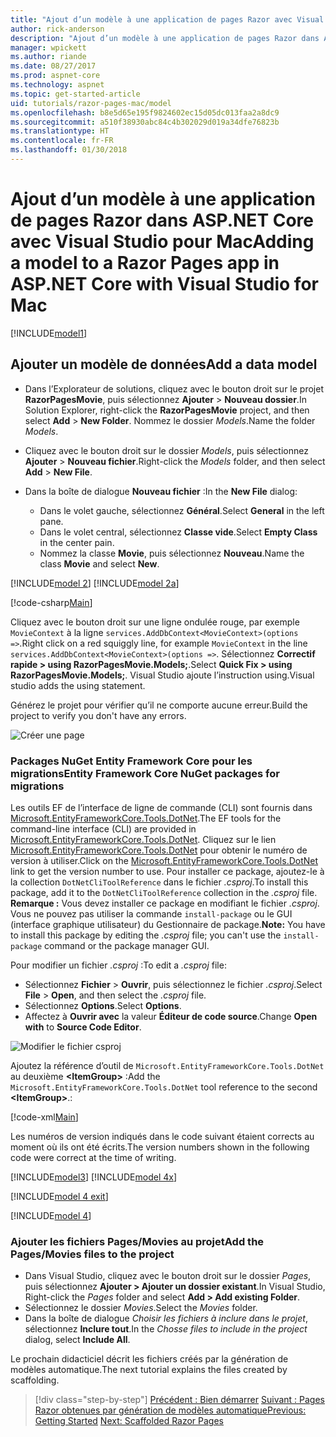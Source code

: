 ```yaml
---
title: "Ajout d’un modèle à une application de pages Razor avec Visual Studio pour Mac"
author: rick-anderson
description: "Ajout d’un modèle à une application de pages Razor dans ASP.NET Core à l’aide de Visual Studio pour Mac"
manager: wpickett
ms.author: riande
ms.date: 08/27/2017
ms.prod: aspnet-core
ms.technology: aspnet
ms.topic: get-started-article
uid: tutorials/razor-pages-mac/model
ms.openlocfilehash: b8e5d65e195f9824602ec15d05dc013faa2a8dc9
ms.sourcegitcommit: a510f38930abc84c4b302029d019a34dfe76823b
ms.translationtype: HT
ms.contentlocale: fr-FR
ms.lasthandoff: 01/30/2018
---
```

# <a name="adding-a-model-to-a-razor-pages-app-in-aspnet-core-with-visual-studio-for-mac"></a><span data-ttu-id="1bb06-103">Ajout d’un modèle à une application de pages Razor dans ASP.NET Core avec Visual Studio pour Mac</span><span class="sxs-lookup"><span data-stu-id="1bb06-103">Adding a model to a Razor Pages app in ASP.NET Core with Visual Studio for Mac</span></span>

[!INCLUDE[model1](../../includes/RP/model1.md)]

## <a name="add-a-data-model"></a><span data-ttu-id="1bb06-104">Ajouter un modèle de données</span><span class="sxs-lookup"><span data-stu-id="1bb06-104">Add a data model</span></span>

* <span data-ttu-id="1bb06-105">Dans l’Explorateur de solutions, cliquez avec le bouton droit sur le projet **RazorPagesMovie**, puis sélectionnez **Ajouter** > **Nouveau dossier**.</span><span class="sxs-lookup"><span data-stu-id="1bb06-105">In Solution Explorer, right-click the **RazorPagesMovie** project, and then select **Add** > **New Folder**.</span></span> <span data-ttu-id="1bb06-106">Nommez le dossier *Models*.</span><span class="sxs-lookup"><span data-stu-id="1bb06-106">Name the folder *Models*.</span></span>
* <span data-ttu-id="1bb06-107">Cliquez avec le bouton droit sur le dossier *Models*, puis sélectionnez **Ajouter** > **Nouveau fichier**.</span><span class="sxs-lookup"><span data-stu-id="1bb06-107">Right-click the *Models* folder, and then select **Add** > **New File**.</span></span>
* <span data-ttu-id="1bb06-108">Dans la boîte de dialogue **Nouveau fichier** :</span><span class="sxs-lookup"><span data-stu-id="1bb06-108">In the **New File** dialog:</span></span>

  * <span data-ttu-id="1bb06-109">Dans le volet gauche, sélectionnez **Général**.</span><span class="sxs-lookup"><span data-stu-id="1bb06-109">Select **General** in the left pane.</span></span>
  * <span data-ttu-id="1bb06-110">Dans le volet central, sélectionnez **Classe vide**.</span><span class="sxs-lookup"><span data-stu-id="1bb06-110">Select **Empty Class** in the center pain.</span></span>
  * <span data-ttu-id="1bb06-111">Nommez la classe **Movie**, puis sélectionnez **Nouveau**.</span><span class="sxs-lookup"><span data-stu-id="1bb06-111">Name the class **Movie** and select **New**.</span></span>

[!INCLUDE[model 2](../../includes/RP/model2.md)]
[!INCLUDE[model 2a](../../includes/RP/model2a.md)]

[!code-csharp[Main](../../tutorials/razor-pages/razor-pages-start/sample/RazorPagesMovie/Startup.cs?name=snippet_ConfigureServices2&highlight=3-6)]

<span data-ttu-id="1bb06-112">Cliquez avec le bouton droit sur une ligne ondulée rouge, par exemple `MovieContext` à la ligne `services.AddDbContext<MovieContext>(options =>`.</span><span class="sxs-lookup"><span data-stu-id="1bb06-112">Right click on a red squiggly line, for example `MovieContext` in the line `services.AddDbContext<MovieContext>(options =>`.</span></span> <span data-ttu-id="1bb06-113">Sélectionnez **Correctif rapide > using RazorPagesMovie.Models;**.</span><span class="sxs-lookup"><span data-stu-id="1bb06-113">Select **Quick Fix > using RazorPagesMovie.Models;**.</span></span> <span data-ttu-id="1bb06-114">Visual Studio ajoute l’instruction using.</span><span class="sxs-lookup"><span data-stu-id="1bb06-114">Visual studio adds the using statement.</span></span>

<span data-ttu-id="1bb06-115">Générez le projet pour vérifier qu’il ne comporte aucune erreur.</span><span class="sxs-lookup"><span data-stu-id="1bb06-115">Build the project to verify you don't have any errors.</span></span>

![Créer une page](model/red.png)

### <a name="entity-framework-core-nuget-packages-for-migrations"></a><span data-ttu-id="1bb06-117">Packages NuGet Entity Framework Core pour les migrations</span><span class="sxs-lookup"><span data-stu-id="1bb06-117">Entity Framework Core NuGet packages for migrations</span></span>

<span data-ttu-id="1bb06-118">Les outils EF de l’interface de ligne de commande (CLI) sont fournis dans [Microsoft.EntityFrameworkCore.Tools.DotNet](https://www.nuget.org/packages/Microsoft.EntityFrameworkCore.Tools.DotNet).</span><span class="sxs-lookup"><span data-stu-id="1bb06-118">The EF tools for the command-line interface (CLI) are provided in [Microsoft.EntityFrameworkCore.Tools.DotNet](https://www.nuget.org/packages/Microsoft.EntityFrameworkCore.Tools.DotNet).</span></span> <span data-ttu-id="1bb06-119">Cliquez sur le lien [Microsoft.EntityFrameworkCore.Tools.DotNet](https://www.nuget.org/packages/Microsoft.EntityFrameworkCore.Tools.DotNet) pour obtenir le numéro de version à utiliser.</span><span class="sxs-lookup"><span data-stu-id="1bb06-119">Click on the [Microsoft.EntityFrameworkCore.Tools.DotNet](https://www.nuget.org/packages/Microsoft.EntityFrameworkCore.Tools.DotNet) link to get the version number to use.</span></span> <span data-ttu-id="1bb06-120">Pour installer ce package, ajoutez-le à la collection `DotNetCliToolReference` dans le fichier *.csproj*.</span><span class="sxs-lookup"><span data-stu-id="1bb06-120">To install this package, add it to the `DotNetCliToolReference` collection in the *.csproj* file.</span></span> <span data-ttu-id="1bb06-121">**Remarque :** Vous devez installer ce package en modifiant le fichier *.csproj*. Vous ne pouvez pas utiliser la commande `install-package` ou le GUI (interface graphique utilisateur) du Gestionnaire de package.</span><span class="sxs-lookup"><span data-stu-id="1bb06-121">**Note:** You have to install this package by editing the *.csproj* file; you can't use the `install-package` command or the package manager GUI.</span></span>

<span data-ttu-id="1bb06-122">Pour modifier un fichier *.csproj* :</span><span class="sxs-lookup"><span data-stu-id="1bb06-122">To edit a *.csproj* file:</span></span>

* <span data-ttu-id="1bb06-123">Sélectionnez **Fichier** > **Ouvrir**, puis sélectionnez le fichier *.csproj*.</span><span class="sxs-lookup"><span data-stu-id="1bb06-123">Select **File** > **Open**, and then select the *.csproj* file.</span></span>
* <span data-ttu-id="1bb06-124">Sélectionnez **Options**.</span><span class="sxs-lookup"><span data-stu-id="1bb06-124">Select **Options**.</span></span>
* <span data-ttu-id="1bb06-125">Affectez à **Ouvrir avec** la valeur **Éditeur de code source**.</span><span class="sxs-lookup"><span data-stu-id="1bb06-125">Change **Open with** to **Source Code Editor**.</span></span>

![Modifier le fichier csproj](model/csproj.png)

<span data-ttu-id="1bb06-127">Ajoutez la référence d’outil de `Microsoft.EntityFrameworkCore.Tools.DotNet` au deuxième **\<ItemGroup>** :</span><span class="sxs-lookup"><span data-stu-id="1bb06-127">Add the `Microsoft.EntityFrameworkCore.Tools.DotNet` tool reference to the second **\<ItemGroup>**.:</span></span>

[!code-xml[Main](../../tutorials/razor-pages/razor-pages-start/snapshot_cli_sample/RazorPagesMovie/RazorPagesMovie.cli.csproj?highlight=10)]

<span data-ttu-id="1bb06-128">Les numéros de version indiqués dans le code suivant étaient corrects au moment où ils ont été écrits.</span><span class="sxs-lookup"><span data-stu-id="1bb06-128">The version numbers shown in the following code were correct at the time of writing.</span></span>

[!INCLUDE[model3](../../includes/RP/model3.md)]
[!INCLUDE[model 4x](../../includes/RP/model4x.md)]

[!INCLUDE[model 4 exit](../../includes/RP/model4exit.md)]

[!INCLUDE[model 4](../../includes/RP/model4.md)]

### <a name="add-the-pagesmovies-files-to-the-project"></a><span data-ttu-id="1bb06-129">Ajouter les fichiers Pages/Movies au projet</span><span class="sxs-lookup"><span data-stu-id="1bb06-129">Add the Pages/Movies files to the project</span></span>

* <span data-ttu-id="1bb06-130">Dans Visual Studio, cliquez avec le bouton droit sur le dossier *Pages*, puis sélectionnez **Ajouter > Ajouter un dossier existant**.</span><span class="sxs-lookup"><span data-stu-id="1bb06-130">In Visual Studio, Right-click the *Pages* folder and select **Add > Add existing Folder**.</span></span>
* <span data-ttu-id="1bb06-131">Sélectionnez le dossier *Movies*.</span><span class="sxs-lookup"><span data-stu-id="1bb06-131">Select the *Movies* folder.</span></span>
* <span data-ttu-id="1bb06-132">Dans la boîte de dialogue *Choisir les fichiers à inclure dans le projet*, sélectionnez **Inclure tout**.</span><span class="sxs-lookup"><span data-stu-id="1bb06-132">In the *Chosse files to include in the project* dialog, select **Include All**.</span></span>

<span data-ttu-id="1bb06-133">Le prochain didacticiel décrit les fichiers créés par la génération de modèles automatique.</span><span class="sxs-lookup"><span data-stu-id="1bb06-133">The next tutorial explains the files created by scaffolding.</span></span>

>[!div class="step-by-step"]
<span data-ttu-id="1bb06-134">[Précédent : Bien démarrer](xref:tutorials/razor-pages-mac/razor-pages-start)
[Suivant : Pages Razor obtenues par génération de modèles automatique](xref:tutorials/razor-pages-mac/page)</span><span class="sxs-lookup"><span data-stu-id="1bb06-134">[Previous: Getting Started](xref:tutorials/razor-pages-mac/razor-pages-start)
[Next: Scaffolded Razor Pages](xref:tutorials/razor-pages-mac/page)</span></span>
